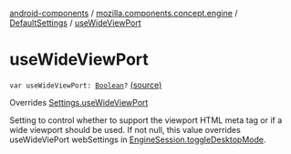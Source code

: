 [android-components](../../index.md) / [mozilla.components.concept.engine](../index.md) / [DefaultSettings](index.md) / [useWideViewPort](./use-wide-view-port.md)

# useWideViewPort

`var useWideViewPort: `[`Boolean`](https://kotlinlang.org/api/latest/jvm/stdlib/kotlin/-boolean/index.html)`?` [(source)](https://github.com/mozilla-mobile/android-components/blob/master/components/concept/engine/src/main/java/mozilla/components/concept/engine/Settings.kt#L185)

Overrides [Settings.useWideViewPort](../-settings/use-wide-view-port.md)

Setting to control whether to support the viewport HTML meta tag or if a wide viewport
should be used. If not null, this value overrides useWideViePort webSettings in
[EngineSession.toggleDesktopMode](../-engine-session/toggle-desktop-mode.md).

